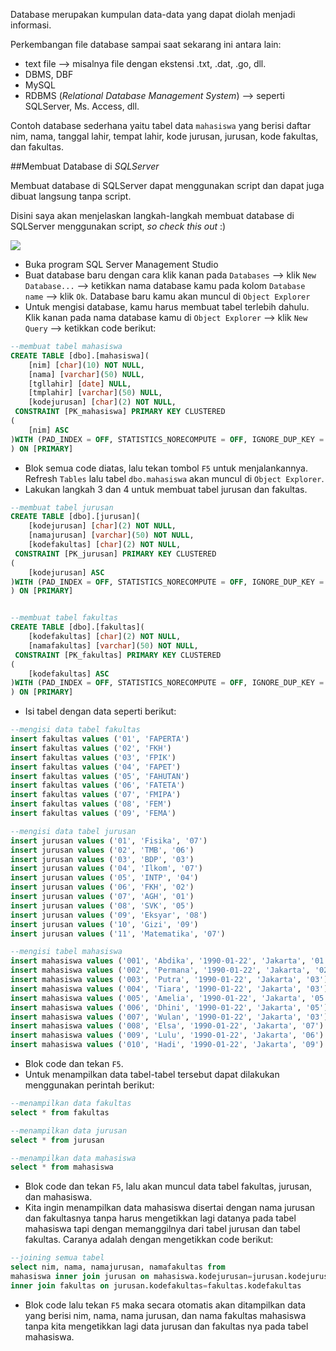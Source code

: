Database merupakan kumpulan data-data  yang dapat diolah menjadi informasi.

Perkembangan file database sampai saat sekarang ini antara lain:
* text file --> misalnya file dengan ekstensi .txt, .dat, .go, dll.
* DBMS, DBF
* MySQL
* RDBMS (*Relational Database Management System*) --> seperti SQLServer, Ms. Access, dll.

Contoh database sederhana yaitu tabel data `mahasiswa` yang berisi daftar nim, nama, tanggal lahir, tempat lahir, kode jurusan, jurusan, kode fakultas, dan fakultas.

##Membuat Database di *SQLServer*

Membuat database di SQLServer dapat menggunakan script dan dapat juga dibuat langsung tanpa script.

Disini saya akan menjelaskan langkah-langkah membuat database di SQLServer menggunakan script, *so check this out* :)

![](https://encrypted-tbn1.gstatic.com/images?q=tbn:ANd9GcTqzWnUBTz-AyRXo6O4JR8YnZUlc16qic0kBga-v9mYBfBSqQBI2Q)

* Buka program SQL Server Management Studio
* Buat database baru dengan cara klik kanan pada `Databases` --> klik `New Database...` --> ketikkan nama database kamu pada kolom `Database name` --> klik `Ok`. Database baru kamu akan muncul di `Object Explorer`
* Untuk mengisi database, kamu harus membuat tabel terlebih dahulu. Klik kanan pada nama database kamu di `Object Explorer` --> klik `New Query` --> ketikkan code berikut:

```sql
--membuat tabel mahasiswa
CREATE TABLE [dbo].[mahasiswa](
	[nim] [char](10) NOT NULL,
	[nama] [varchar](50) NULL,
	[tgllahir] [date] NULL,
	[tmplahir] [varchar](50) NULL,
	[kodejurusan] [char](2) NOT NULL,
 CONSTRAINT [PK_mahasiswa] PRIMARY KEY CLUSTERED 
(
	[nim] ASC
)WITH (PAD_INDEX = OFF, STATISTICS_NORECOMPUTE = OFF, IGNORE_DUP_KEY = OFF, ALLOW_ROW_LOCKS = ON, ALLOW_PAGE_LOCKS = ON) ON [PRIMARY]
) ON [PRIMARY]
```

* Blok semua code diatas, lalu tekan tombol `F5` untuk menjalankannya. Refresh `Tables` lalu tabel `dbo.mahasiswa` akan muncul di `Object Explorer`.
* Lakukan langkah 3 dan 4 untuk membuat tabel jurusan dan fakultas.


```sql
--membuat tabel jurusan
CREATE TABLE [dbo].[jurusan](
	[kodejurusan] [char](2) NOT NULL,
	[namajurusan] [varchar](50) NOT NULL,
	[kodefakultas] [char](2) NOT NULL,
 CONSTRAINT [PK_jurusan] PRIMARY KEY CLUSTERED 
(
	[kodejurusan] ASC
)WITH (PAD_INDEX = OFF, STATISTICS_NORECOMPUTE = OFF, IGNORE_DUP_KEY = OFF, ALLOW_ROW_LOCKS = ON, ALLOW_PAGE_LOCKS = ON) ON [PRIMARY]
) ON [PRIMARY]


--membuat tabel fakultas
CREATE TABLE [dbo].[fakultas](
	[kodefakultas] [char](2) NOT NULL,
	[namafakultas] [varchar](50) NOT NULL,
 CONSTRAINT [PK_fakultas] PRIMARY KEY CLUSTERED 
(
	[kodefakultas] ASC
)WITH (PAD_INDEX = OFF, STATISTICS_NORECOMPUTE = OFF, IGNORE_DUP_KEY = OFF, ALLOW_ROW_LOCKS = ON, ALLOW_PAGE_LOCKS = ON) ON [PRIMARY]
) ON [PRIMARY]
```

* Isi tabel dengan data seperti berikut:

```sql
--mengisi data tabel fakultas
insert fakultas values ('01', 'FAPERTA')
insert fakultas values ('02', 'FKH')
insert fakultas values ('03', 'FPIK')
insert fakultas values ('04', 'FAPET')
insert fakultas values ('05', 'FAHUTAN')
insert fakultas values ('06', 'FATETA')
insert fakultas values ('07', 'FMIPA')
insert fakultas values ('08', 'FEM')
insert fakultas values ('09', 'FEMA')

--mengisi data tabel jurusan
insert jurusan values ('01', 'Fisika', '07')
insert jurusan values ('02', 'TMB', '06')
insert jurusan values ('03', 'BDP', '03')
insert jurusan values ('04', 'Ilkom', '07')
insert jurusan values ('05', 'INTP', '04')
insert jurusan values ('06', 'FKH', '02')
insert jurusan values ('07', 'AGH', '01')
insert jurusan values ('08', 'SVK', '05')
insert jurusan values ('09', 'Eksyar', '08')
insert jurusan values ('10', 'Gizi', '09')
insert jurusan values ('11', 'Matematika', '07')

--mengisi tabel mahasiswa
insert mahasiswa values ('001', 'Abdika', '1990-01-22', 'Jakarta', '01')
insert mahasiswa values ('002', 'Permana', '1990-01-22', 'Jakarta', '02')
insert mahasiswa values ('003', 'Putra', '1990-01-22', 'Jakarta', '03')
insert mahasiswa values ('004', 'Tiara', '1990-01-22', 'Jakarta', '03')
insert mahasiswa values ('005', 'Amelia', '1990-01-22', 'Jakarta', '05')
insert mahasiswa values ('006', 'Dhini', '1990-01-22', 'Jakarta', '05')
insert mahasiswa values ('007', 'Wulan', '1990-01-22', 'Jakarta', '03')
insert mahasiswa values ('008', 'Elsa', '1990-01-22', 'Jakarta', '07')
insert mahasiswa values ('009', 'Lulu', '1990-01-22', 'Jakarta', '06')
insert mahasiswa values ('010', 'Hadi', '1990-01-22', 'Jakarta', '09')
```

* Blok code dan tekan `F5`.
* Untuk menampilkan data tabel-tabel tersebut dapat dilakukan menggunakan perintah berikut:

```sql
--menampilkan data fakultas
select * from fakultas

--menampilkan data jurusan
select * from jurusan

--menampilkan data mahasiswa
select * from mahasiswa
```

* Blok code dan tekan `F5`, lalu akan muncul data tabel fakultas, jurusan, dan mahasiswa.
* Kita ingin menampilkan data mahasiswa disertai dengan nama jurusan dan fakultasnya tanpa harus mengetikkan lagi datanya pada tabel mahasiswa tapi dengan memanggilnya dari tabel jurusan dan tabel fakultas. Caranya adalah dengan mengetikkan code berikut:

```sql
--joining semua tabel
select nim, nama, namajurusan, namafakultas from 
mahasiswa inner join jurusan on mahasiswa.kodejurusan=jurusan.kodejurusan
inner join fakultas on jurusan.kodefakultas=fakultas.kodefakultas
```

* Blok code lalu tekan `F5` maka secara otomatis akan ditampilkan data yang berisi nim, nama, nama jurusan, dan nama fakultas mahasiswa tanpa kita mengetikkan lagi data jurusan dan fakultas nya pada tabel mahasiswa.













